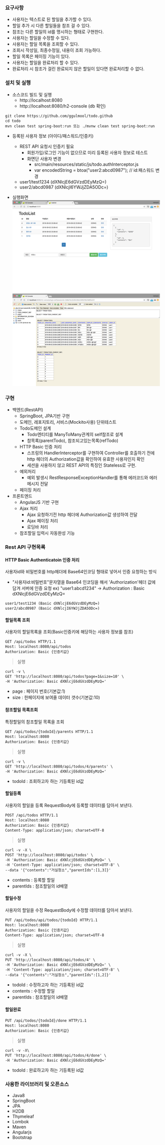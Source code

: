 ### 요구사항
- 사용자는 텍스트로 된 할일을 추가할 수 있다.
- 할일 추가 시 다른 할일들을 참조 걸 수 있다.
- 참조는 다른 할일의 id를 명시하는 형태로 구현한다.
- 사용자는 할일을 수정할 수 있다.
- 사용자는 할일 목록을 조회할 수 있다.
- 조회시 작성일, 최종수정일, 내용이 조회 가능하다.
- 할일 목록은 페이징 기능이 있다.
- 사용자는 할일을 완료처리 할 수 있다.
- 완료처리 시 참조가 걸린 완료되지 않은 할일이 있다면 완료처리할 수 없다.

### 설치 및 실행
- 소스코드 빌드 및 실행
  - http://localhost:8080
  - http://localhost:8080/h2-console (db 확인)

```
git clone https://github.com/ggulmool/todo.github
cd todo
mvn clean test spring-boot:run 또는 ./mvnw clean test spring-boot:run
```

- 등록된 사용자 정보 (아이디/패스워드/인증키)
  - REST API 요청시 인증키 필요
    - 회원가입/로그인 기능이 없으므로 미리 등록된 사용자 정보로 테스트
    - 화면단 사용자 변경
       - src/main/resources/static/js/todo.authInterceptor.js
       - var encodedString = btoa("user2:abcd0987"); // id:패스워드 변경
  - user1/test1234 (dXNlcjE6dGVzdDEyMzQ=)
  - user2/abcd0987 (dXNlcjI6YWJjZDA5ODc=)

- 실행화면
![todo](./images/todo.png)
![todo_h2_console](./images/todo_h2_console.png)

### 구현
- 백엔드(RestAPI)
  - SpringBoot, JPA기반 구현
  - 도메인, 레포지토리, 서비스(Mockito사용) 단위테스트
  - Todo도메인 설계
    - Todo엔티티를 ManyToMany관계의 self참조로 설계
    - 참목록(parentTodo), 참조되고있는목록(refTodo)
  - HTTP Basic 인증 처리
    - 스프링의 HandlerInterceptor를 구현하여 Controller를 호출하기 전에 http 헤더의 Authorization값을 확인하여 유효한 사용자인지 확인
    - 세션을 사용하지 않고 REST API의 특징인 Stateless로 구현.
  - 예외처리
    - 예외 발생시 RestResponseExceptionHandler를 통해 에러코드와 에러 메시지 전달
  - 페이징 처리
- 프론트엔드
  - AngularJS 기반 구현
  - Ajax 처리
    - Ajax 요청하기전 http 헤더에 Authorization값 생성하여 전달
    - Ajax 페이징 처리
    - 로딩바 처리
  - 참조할일 입력시 자동완성 기능

### Rest API 구현목록
#### HTTP Basic Authenticatoin 인증 처리
사용자id와 비밀번호를 http헤더에 Base64인코딩 형태로 넣어서 인증 요청하는 방식
- "사용자id:비밀번호"문자열을 Base64 인코딩을 해서 'Authorization'헤더 값에 담겨 서버에 인증 요청
ex) "user1:abcd1234" -> Authorization : Basic dXNlcjE6dGVzdDEyMzQ=

```
user1/test1234 (Basic dXNlcjE6dGVzdDEyMzQ=)
user2/abcd0987 (Basic dXNlcjI6YWJjZDA5ODc=)
```

#### 할일목록 조회
사용자의 할일목록을 조회(Basic인증키에 해당하는 사용자 정보를 참조)
```
GET /api/todos HTTP/1.1
Host: localhost:8080/api/todos
Authorization: Basic {인증키값}
```

> 실행
```
curl -v \
GET 'http://localhost:8080/api/todos?page=1&size=10' \
-H 'Authorization: Basic dXNlcjE6dGVzdDEyMzQ='
```
- page : 페이지 번호(기본값:1)
- size : 한페이지에 보여줄 데이터 갯수(기본값:10)

#### 참조할일 목록조회
특정할일의 참조할일 목록을 조회
```
GET /api/todos/{todoId}/parents HTTP/1.1
Host: localhost:8080
Authorization: Basic {인증키값}
```

> 실행
```
curl -v \
GET 'http://localhost:8080/api/todos/4/parents' \
-H 'Authorization: Basic dXNlcjE6dGVzdDEyMzQ='
```
- todoId : 조회하고자 하는 기등록된 id값

#### 할일등록
사용자의 할일을 등록
RequestBody에 등록할 데이터를 담아서 보낸다.
```
POST /api/todos HTTP/1.1
Host: localhost:8080
Authorization: Basic {인증키값}
Content-Type: application/json; charset=UTF-8
```

> 실행
```
curl -v -X \
POST 'http://localhost:8080/api/todos' \
-H 'Authorization: Basic dXNlcjE6dGVzdDEyMzQ=' \
-H 'Content-Type: application/json; charset=UTF-8' \
--data '{"contents":"거실청소","parentIds":[1,3]}'
```
- contents : 등록할 할일
- parentIds : 참조할일의 id배열

#### 할일수정
사용자의 할일을 수정
RequestBody에 수정할 데이터를 담아서 보낸다.
```
PUT /api/todos/api/todos/{todoId} HTTP/1.1
Host: localhost:8080
Authorization: Basic {인증키값}
Content-Type: application/json; charset=UTF-8
```

> 실행
```
curl -v -X \
PUT 'http://localhost:8080/api/todos/4' \
-H 'Authorization: Basic dXNlcjE6dGVzdDEyMzQ=' \
-H 'Content-Type: application/json; charset=UTF-8' \
--data '{"contents":"거실청소","parentIds":[1,2]}'
```

- todoId : 수정하고자 하는 기등록된 id값
- contents : 수정할 할일
- parentIds : 참조할일의 id배열


#### 할일완료
```
PUT /api/todos/{todoId}/done HTTP/1.1
Host: localhost:8080
Authorization: Basic {인증키값}
```

> 실행
```
curl -v -X\
PUT 'http://localhost:8080/api/todos/4/done' \
-H 'Authorization: Basic dXNlcjE6dGVzdDEyMzQ='
```
- todoId : 완료하고자 하는 기등록된 id값

### 사용한 라이브러리 및 오픈소스
- Java8
- SpringBoot
- JPA
- H2DB
- Thymeleaf
- Lombok
- Maven
- Angularjs
- Bootstrap